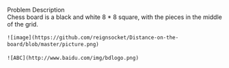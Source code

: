Problem Description  
    Chess board is a black and white 8 * 8 square, with the pieces in the middle of the grid.  
      
    ![image](https://github.com/reignsocket/Distance-on-the-board/blob/master/picture.png)
    
    ![ABC](http://www.baidu.com/img/bdlogo.png)
